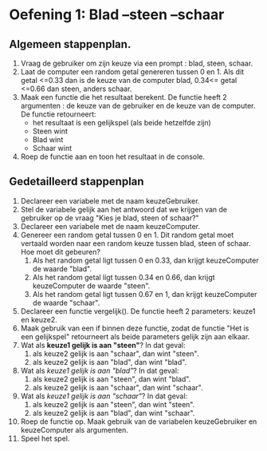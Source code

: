 # Oefening 1: Blad –steen –schaar
## Algemeen stappenplan. 
1. Vraag de gebruiker om zijn keuze via een prompt : blad, steen, schaar. 
2. Laat de computer een random getal genereren tussen 0 en 1. Als dit getal <=0.33  dan is de keuze van de computer blad, 0.34<= getal <=0.66 dan steen, anders schaar.
3. Maak een functie die het resultaat berekent. De functie heeft 2 argumenten : de keuze van de gebruiker en de keuze van de computer. De functie retourneert:
    - het resultaat is een gelijkspel (als beide hetzelfde zijn)
    - Steen wint
    - Blad wint
    - Schaar wint
4. Roep de functie aan en toon het resultaat in de console.

## Gedetailleerd stappenplan
1. Declareer een variabele met de naam keuzeGebruiker.
2. Stel de variabele gelijk aan het antwoord dat we krijgen van de gebruiker op de vraag "Kies je blad, steen of schaar?"
3. Declareer een variabele met de naam keuzeComputer.
4. Genereer een random getal tussen 0 en 1. Dit random getal moet vertaald worden naar een random keuze tussen blad, steen of schaar. Hoe moet dit gebeuren? 
    1. Als het random getal ligt tussen 0 en 0.33, dan krijgt keuzeComputer de waarde "blad".
    2. Als het random getal ligt tussen 0.34 en 0.66, dan krijgt keuzeComputer de waarde "steen".
    3. Als het random getal ligt tussen 0.67 en 1, dan krijgt keuzeComputer de waarde "schaar".
5. Declareer een functie vergelijk(). De functie heeft 2 parameters: keuze1 en keuze2. 
6. Maak gebruik van een if binnen deze functie, zodat de functie "Het is een gelijkspel" retourneert als beide parameters gelijk zijn aan elkaar.
7. Wat als **keuze1 gelijk is aan "steen"**? In dat geval: 
    1. als keuze2 gelijk is aan "schaar", dan wint "steen".
    2. als keuze2 gelijk is aan "blad", dan wint "blad".
8. Wat als *keuze1 gelijk is aan "blad"*? In dat geval:
    1. als keuze2 gelijk is aan "steen", dan wint "blad".
    2. als keuze2 gelijk is aan "schaar", dan wint "schaar".
9. Wat als *keuze1 gelijk is aan "schaar"*? In dat geval:
    1. als keuze2 gelijk is aan "steen", dan wint "steen".
    2. als keuze2 gelijk is aan "blad", dan wint "schaar".
10. Roep de functie op. Maak gebruik van de variabelen keuzeGebruiker en keuzeComputer als argumenten.
11. Speel het spel.

